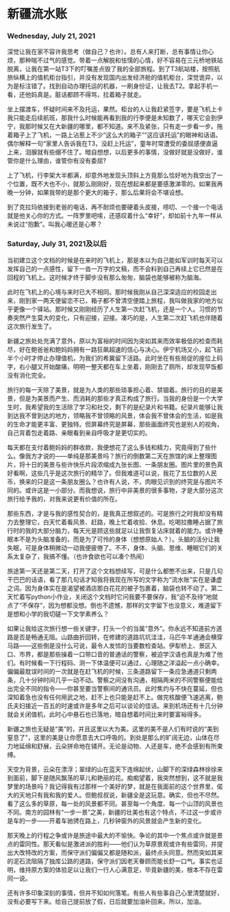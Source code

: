# 新疆流水账

### Wednesday, July 21, 2021

深觉让我在家不容许我思考（做自己？也许）。总有人来打断，总有事情让你心烦，那种喘不过气的感觉。带着一点解脱和怯懦的心情，好不容易在三元桥地铁站脱离，让我在第一站T3下的叮嘱差点毁了我的全部旅程。到了T3航站楼，按照航旅纵横上的值机柜台指引，并没有发现国内出发经济舱的值机柜台，深觉诡异，以为是标注错了。找到自动办理托运的机器，一刷身份证，让我去T2。拿起手机一看，还他妈真是。脏话都顾不得骂，拉着箱子就走。
	
坐上摆渡车，怀疑时间来不及托运，果然。柜台的人让我赶紧签字，要是飞机上卡我只能走后续航班，那我什么时候能再看到我的行李便是未知数了，哪天它会到伊宁，我那时候又在大新疆的哪里，都不知道。来不及紧张，只有走一步看一步。拖着箱子上了飞机，一路上沾惹上不少“这么大的箱子”“这应该托运”的眼神和话语。偶尔解释一句“家里人告诉我在T3，没赶上托运”，童年时常遭受的委屈感便直逼上来，泪腺就有些绷不住了。暗自想想，以后更多的事情，没做好就是没做好，谁管你是什么理由，谁管你有没有委屈?

上了飞机，行李架大半都满，却意外地发现头顶斜上方竟那么恰好地为我空出了一个位置，既不大也不小，就那么刚刚好，现在想起来都是要感激涕零的。如果我再晚一分钟，如果我带的是那个更大的箱子，那么后果将会不堪设想。

到了克拉玛依接到老爸的电话，再不耐烦也要硬着头皮接，唠叨、一个接一个电话就是他关心你的方式。一阵罗里吧嗦，还感叹着什么“幸好”，却如前十九年一样从未说过“抱歉”。叫我心暖还是心寒？

### Saturday, July 31, 2021及以后

当初建立这个文档的时候是在来时的飞机上，那是本以为自己能如军训时每天可以发挥自己的一点感性，留下一沓一万字的文稿，而不会料到自己再续上它已然是在回程的飞机上。这时候才终于脚步没有那么匆匆，脑袋也能够被称为脑海。

此时在飞机上的心境与来时已大不相同。那时候我刚从自己深深适应的校园走出来，刚到家一两天便留恋不已，箱子都不曾清空便踏上旅程，我叫做我家的地方似乎更像一个驿站。那时候又刚刚经历了人生第一次赶飞机，还是一个人。习惯的节奏突然产生莫大的变化，只有迎接，迎接。凑巧的是，人生第二次赶飞机也伴随着这次旅行发生了。

新疆之旅处处充满了意外，原以为富裕的时间因为突如其来而效率极低的检查而耗尽，好在鲍爸爸和鲍妈妈拥有一路狂飙超速的信心与决心。伊宁机场又小，起飞前半个小时才停止办理值机，为我们的希冀留下活路。此时坐在有些局促的座位上码字，右小腿又开始酸痛，明明一整天都在车上坐着，刚刚去了厕所，却发现早饭都没有消化完全。

旅行的每一天除了美景，就是为人类的那些琐事担心着、禁锢着。旅行的目的是美景，但是为美景而产生、而消耗的那些才真正构成了旅行。当我的身份是一个大学生时，我希望我的生活除了学习和社交，剩下的是纪录片和书籍。纪录片能够让我到达我不曾到达的地方，领略我不曾领略的风景，体会我不曾体会的生活，如是我的生命才能更丰富、更独特。但屏幕终究是屏幕，那些画面终究也是别人的视角，自己背着包走着路、亲眼看到亲自呼吸才是更切实的。

每天都在支付着鲍妈妈的群收款，我便想花了这么多钱和精力，究竟得到了些什么。像我方才说的——单纯是那美景吗？旅行的倒数第二天在旅馆的床上整理图片，将十日的美景与些许快乐片段浓缩成九张长图、一条朋友圈。图片里的景色真好看啊，这些几乎是这次旅行的精华了。但我难道可以说，我花了五位数的人民币，换来的只是这一条朋友圈么？也许有人说，不，肉眼见识到的终究是与图片不同的。或许这是一小部分。而我想说，旅行中非美景的很多事物，才是大部分这次旅行给予我的，对我来说更有价值的所在。

那些东西，才是与我的感性契合的，是我真正想叙述的。可是旅行之时我却没有精力去整理它，白天忙着看风景、赶路，晚上忙着收拾、休息。吃喝拉撒睡占据了旅行时的我的大部分脑力，每天光是顾这些就足以让我恢复沾床就着的能力。或许睡眠本不是为头脑准备的，而是为了可怜的身体（想想原始人？）。头脑的活分让我失眠，可是身体稍微动一动我便疲倦了。不不，身体、头脑、思维、睡眠它们的关系太复杂了，我搞不懂。（也许食欲也可以凑个热闹）

旅途第一天还是第二天，打开了这个文档想续写，可是什么都憋不出来，只是几句干巴巴的话语，看了那几句话才知我将我现在所写的文字称为“流水账”实在是谦虚之词。因为身体实在是渴望被酒店那白花花的被子包裹着，脑袋也转不动了。第二天忙着写python小作业，关闭这个文档时它问我要不要保存，我“迫不及待”地就点了“不保存”，因为想都没想。倒也不遗憾，那样的文字留下也没意义，难道留下是想和小学的我切磋一下文学素养么？

如果让我给这次旅行想一些关键字，打头一个的当属“意外”。你永远不知道前方道路是否是畅通无阻。山路曲折回转，在修建的道路坑坑洼洼，马匹牛羊通通会横穿马路——这些倒是没什么可说，最令人发怵的当要数检查站。伊犁桥上、景区入口、市界，都是那些操着一口带口音的普通话的警察，被迫学汉语也真是为难了他们。有时候看一下行程码、测一下体温便可以通过，心理随之洋溢起一点小确幸。偏偏最耽误时间的一次就是在赶飞机的时候，三条道路留下一条应急通道只剩两条，几十分钟时间几乎一动不动。警察之间没有沟通，相隔两米的不同警察便能给出完全不同的指令——你甚至要当警察间的通讯员。此时焦灼与不快在蔓延，但也深知着急也没有任何用武之地，赶不上也只能是赶不上。做完核酸便飞速逃离，鲍氏夫妇接近一百五的时速或许是多年之后可以谈论的佳话。来到机场还有十几分钟就会关闭值机，此时心中悬石也已落地，暗自想着时间比来时要富裕得多。

新疆之旅也无疑是“美”的，并且这里以大为美。这里的美不是人们有时说的“美到窒息了”，这里的美是让你愿意去大口呼吸的。到处是那么的旷阔无边，山体在尽力地延绵和舒展，云朵拼命地在铺开。无论是动物、人还是车，绝不会感到有所束缚。

天空为背景，云朵在漂浮；翠绿的山在蓝天下连绵起伏，山脚下的深绿森林徐徐来到面前，脚下是随风飘荡的草儿和艳丽的花。痴痴望着，我突然想到，这不就是我梦里的场景吗？我记得我有过那样一个美好的梦，就是在我面前的这个世界里，偌大的天地只有我和我的爱人。但鲍叔叔说，新疆全是这玩意。确实，但也不尽然。看了这么多的草原，每一处的风景都不同。甚至每一个角度、每一个山顶的风景也不同。南方的园林有“一步一景”之美，新疆的壮美也有这个特点，不过这一步或许是车的一步——开着车驰骋在路上，几秒钟窗外的风景就会产生新的变化。

那天晚上的行程之争或许是旅途中最大的不愉快。争论的其中一个焦点或许就是景点的雷同性。那天看似是激进派的胜利——他们认为草原景观或许有些雷同，并提出大改特改的方案，而保守派们偏偏又都是随和派，最终点头同意。然而突如其来的泥石流阻隔了独库公路的道路，保守派们因老天眷顾而能长舒一口气。事实也证明，维持原方案的体验足以让我们一行人心满意足，毕竟新疆的美，根本不存在雷同一说。

还有许多印象深刻的事情，但并不知如何落笔。有些人有些事自己心里清楚就好，没有必要写下来。给自己提前放了假，日后就要加油补回来。所以，加油。


